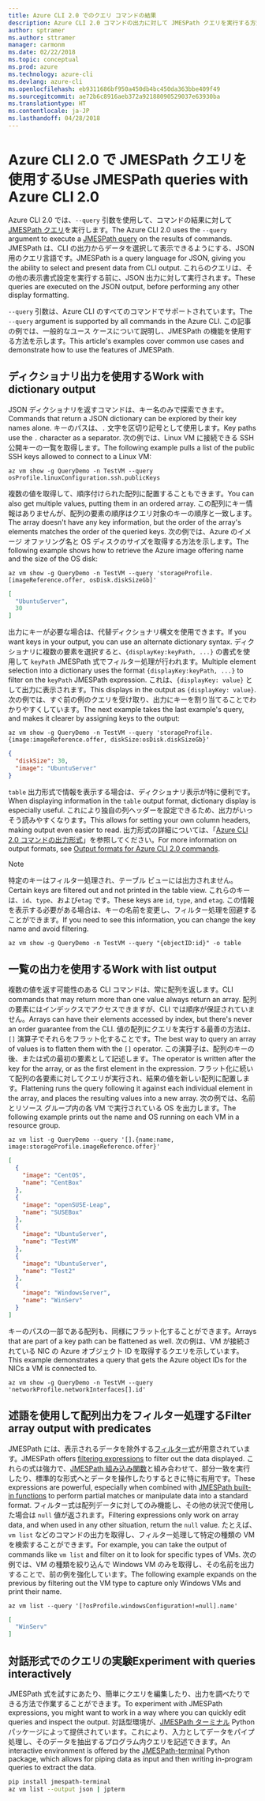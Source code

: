 ```yaml
---
title: Azure CLI 2.0 でのクエリ コマンドの結果
description: Azure CLI 2.0 コマンドの出力に対して JMESPath クエリを実行する方法について説明します。
author: sptramer
ms.author: sttramer
manager: carmonm
ms.date: 02/22/2018
ms.topic: conceptual
ms.prod: azure
ms.technology: azure-cli
ms.devlang: azure-cli
ms.openlocfilehash: eb9311686bf950a450db4bc450da363bbe409f49
ms.sourcegitcommit: ae72b6c8916aeb372a92188090529037e63930ba
ms.translationtype: HT
ms.contentlocale: ja-JP
ms.lasthandoff: 04/28/2018
---
```

# <a name="use-jmespath-queries-with-azure-cli-20"></a><span data-ttu-id="bfcd0-103">Azure CLI 2.0 で JMESPath クエリを使用する</span><span class="sxs-lookup"><span data-stu-id="bfcd0-103">Use JMESPath queries with Azure CLI 2.0</span></span>

<span data-ttu-id="bfcd0-104">Azure CLI 2.0 では、`--query` 引数を使用して、コマンドの結果に対して [JMESPath クエリ](http://jmespath.org)を実行します。</span><span class="sxs-lookup"><span data-stu-id="bfcd0-104">The Azure CLI 2.0 uses the `--query` argument to execute a [JMESPath query](http://jmespath.org) on the results of commands.</span></span> <span data-ttu-id="bfcd0-105">JMESPath は、CLI の出力からデータを選択して表示できるようにする、JSON 用のクエリ言語です。</span><span class="sxs-lookup"><span data-stu-id="bfcd0-105">JMESPath is a query language for JSON, giving you the ability to select and present data from CLI output.</span></span> <span data-ttu-id="bfcd0-106">これらのクエリは、その他の表示書式設定を実行する前に、JSON 出力に対して実行されます。</span><span class="sxs-lookup"><span data-stu-id="bfcd0-106">These queries are executed on the JSON output, before performing any other display formatting.</span></span>

<span data-ttu-id="bfcd0-107">`--query` 引数は、Azure CLI のすべてのコマンドでサポートされています。</span><span class="sxs-lookup"><span data-stu-id="bfcd0-107">The `--query` argument is supported by all commands in the Azure CLI.</span></span> <span data-ttu-id="bfcd0-108">この記事の例では、一般的なユース ケースについて説明し、JMESPath の機能を使用する方法を示します。</span><span class="sxs-lookup"><span data-stu-id="bfcd0-108">This article's examples cover common use cases and demonstrate how to use the features of JMESPath.</span></span>

## <a name="work-with-dictionary-output"></a><span data-ttu-id="bfcd0-109">ディクショナリ出力を使用する</span><span class="sxs-lookup"><span data-stu-id="bfcd0-109">Work with dictionary output</span></span>

<span data-ttu-id="bfcd0-110">JSON ディクショナリを返すコマンドは、キー名のみで探索できます。</span><span class="sxs-lookup"><span data-stu-id="bfcd0-110">Commands that return a JSON dictionary can be explored by their key names alone.</span></span> <span data-ttu-id="bfcd0-111">キーのパスは、`.` 文字を区切り記号として使用します。</span><span class="sxs-lookup"><span data-stu-id="bfcd0-111">Key paths use the `.` character as a separator.</span></span> <span data-ttu-id="bfcd0-112">次の例では、Linux VM に接続できる SSH 公開キーの一覧を取得します。</span><span class="sxs-lookup"><span data-stu-id="bfcd0-112">The following example pulls a list of the public SSH keys allowed to connect to a Linux VM:</span></span>

```azurecli
az vm show -g QueryDemo -n TestVM --query osProfile.linuxConfiguration.ssh.publicKeys
```

<span data-ttu-id="bfcd0-113">複数の値を取得して、順序付けられた配列に配置することもできます。</span><span class="sxs-lookup"><span data-stu-id="bfcd0-113">You can also get multiple values, putting them in an ordered array.</span></span> <span data-ttu-id="bfcd0-114">この配列にキー情報はありませんが、配列の要素の順序はクエリ対象のキーの順序と一致します。</span><span class="sxs-lookup"><span data-stu-id="bfcd0-114">The array doesn't have any key information, but the order of the array's elements matches the order of the queried keys.</span></span> <span data-ttu-id="bfcd0-115">次の例では、Azure のイメージ オファリング名と OS ディスクのサイズを取得する方法を示します。</span><span class="sxs-lookup"><span data-stu-id="bfcd0-115">The following example shows how to retrieve the Azure image offering name and the size of the OS disk:</span></span>

```azurecli
az vm show -g QueryDemo -n TestVM --query 'storageProfile.[imageReference.offer, osDisk.diskSizeGb]'
```

```json
[
  "UbuntuServer",
  30
]
```

<span data-ttu-id="bfcd0-116">出力にキーが必要な場合は、代替ディクショナリ構文を使用できます。</span><span class="sxs-lookup"><span data-stu-id="bfcd0-116">If you want keys in your output, you can use an alternate dictionary syntax.</span></span> <span data-ttu-id="bfcd0-117">ディクショナリに複数の要素を選択すると、`{displayKey:keyPath, ...}` の書式を使用して `keyPath` JMESPath 式でフィルター処理が行われます。</span><span class="sxs-lookup"><span data-stu-id="bfcd0-117">Multiple element selection into a dictionary uses the format `{displayKey:keyPath, ...}` to filter on the `keyPath` JMESPath expression.</span></span> <span data-ttu-id="bfcd0-118">これは、`{displayKey: value}` として出力に表示されます。</span><span class="sxs-lookup"><span data-stu-id="bfcd0-118">This displays in the output as `{displayKey: value}`.</span></span> <span data-ttu-id="bfcd0-119">次の例では、すぐ前の例のクエリを受け取り、出力にキーを割り当てることでわかりやすくしています。</span><span class="sxs-lookup"><span data-stu-id="bfcd0-119">The next example takes the last example's query, and makes it clearer by assigning keys to the output:</span></span>

```azurecli
az vm show -g QueryDemo -n TestVM --query 'storageProfile.{image:imageReference.offer, diskSize:osDisk.diskSizeGb}'
```

```json
{
  "diskSize": 30,
  "image": "UbuntuServer"
}
```

<span data-ttu-id="bfcd0-120">`table` 出力形式で情報を表示する場合は、ディクショナリ表示が特に便利です。</span><span class="sxs-lookup"><span data-stu-id="bfcd0-120">When displaying information in the `table` output format, dictionary display is especially useful.</span></span> <span data-ttu-id="bfcd0-121">これにより独自の列ヘッダーを設定できるため、出力がいっそう読みやすくなります。</span><span class="sxs-lookup"><span data-stu-id="bfcd0-121">This allows for setting your own column headers, making output even easier to read.</span></span> <span data-ttu-id="bfcd0-122">出力形式の詳細については、「[Azure CLI 2.0 コマンドの出力形式](/cli/azure/format-output-azure-cli)」を参照してください。</span><span class="sxs-lookup"><span data-stu-id="bfcd0-122">For more information on output formats, see [Output formats for Azure CLI 2.0 commands](/cli/azure/format-output-azure-cli).</span></span>

> [!NOTE]
> <span data-ttu-id="bfcd0-123">特定のキーはフィルター処理され、テーブル ビューには出力されません。</span><span class="sxs-lookup"><span data-stu-id="bfcd0-123">Certain keys are filtered out and not printed in the table view.</span></span> <span data-ttu-id="bfcd0-124">これらのキーは、`id`、`type`、および`etag` です。</span><span class="sxs-lookup"><span data-stu-id="bfcd0-124">These keys are `id`, `type`, and `etag`.</span></span> <span data-ttu-id="bfcd0-125">この情報を表示する必要がある場合は、キーの名前を変更し、フィルター処理を回避することができます。</span><span class="sxs-lookup"><span data-stu-id="bfcd0-125">If you need to see this information, you can change the key name and avoid filtering.</span></span>
>
> ```azurecli
> az vm show -g QueryDemo -n TestVM --query "{objectID:id}" -o table
> ```

## <a name="work-with-list-output"></a><span data-ttu-id="bfcd0-126">一覧の出力を使用する</span><span class="sxs-lookup"><span data-stu-id="bfcd0-126">Work with list output</span></span>

<span data-ttu-id="bfcd0-127">複数の値を返す可能性のある CLI コマンドは、常に配列を返します。</span><span class="sxs-lookup"><span data-stu-id="bfcd0-127">CLI commands that may return more than one value always return an array.</span></span> <span data-ttu-id="bfcd0-128">配列の要素にはインデックスでアクセスできますが、CLI では順序が保証されていません。</span><span class="sxs-lookup"><span data-stu-id="bfcd0-128">Arrays can have their elements accessed by index, but there's never an order guarantee from the CLI.</span></span> <span data-ttu-id="bfcd0-129">値の配列にクエリを実行する最善の方法は、`[]` 演算子でそれらをフラット化することです。</span><span class="sxs-lookup"><span data-stu-id="bfcd0-129">The best way to query an array of values is to flatten them with the `[]` operator.</span></span> <span data-ttu-id="bfcd0-130">この演算子は、配列のキーの後、または式の最初の要素として記述します。</span><span class="sxs-lookup"><span data-stu-id="bfcd0-130">The operator is written after the key for the array, or as the first element in the expression.</span></span> <span data-ttu-id="bfcd0-131">フラット化に続いて配列の各要素に対してクエリが実行され、結果の値を新しい配列に配置します。</span><span class="sxs-lookup"><span data-stu-id="bfcd0-131">Flattening runs the query following it against each individual element in the array, and places the resulting values into a new array.</span></span> <span data-ttu-id="bfcd0-132">次の例では、名前とリソース グループ内の各 VM で実行されている OS を出力します。</span><span class="sxs-lookup"><span data-stu-id="bfcd0-132">The following example prints out the name and OS running on each VM in a resource group.</span></span> 

```azurecli
az vm list -g QueryDemo --query '[].{name:name, image:storageProfile.imageReference.offer}'
```

```json
[
  {
    "image": "CentOS",
    "name": "CentBox"
  },
  {
    "image": "openSUSE-Leap",
    "name": "SUSEBox"
  },
  {
    "image": "UbuntuServer",
    "name": "TestVM"
  },
  {
    "image": "UbuntuServer",
    "name": "Test2"
  },
  {
    "image": "WindowsServer",
    "name": "WinServ"
  }
]
```

<span data-ttu-id="bfcd0-133">キーのパスの一部である配列も、同様にフラット化することができます。</span><span class="sxs-lookup"><span data-stu-id="bfcd0-133">Arrays that are part of a key path can be flattened as well.</span></span> <span data-ttu-id="bfcd0-134">次の例は、VM が接続されている NIC の Azure オブジェクト ID を取得するクエリを示しています。</span><span class="sxs-lookup"><span data-stu-id="bfcd0-134">This example demonstrates a query that gets the Azure object IDs for the NICs a VM is connected to.</span></span>

```azurecli
az vm show -g QueryDemo -n TestVM --query 'networkProfile.networkInterfaces[].id'
```

## <a name="filter-array-output-with-predicates"></a><span data-ttu-id="bfcd0-135">述語を使用して配列出力をフィルター処理する</span><span class="sxs-lookup"><span data-stu-id="bfcd0-135">Filter array output with predicates</span></span>

<span data-ttu-id="bfcd0-136">JMESPath には、表示されるデータを除外する[フィルター式](http://jmespath.org/specification.html#filterexpressions)が用意されています。</span><span class="sxs-lookup"><span data-stu-id="bfcd0-136">JMESPath offers [filtering expressions](http://jmespath.org/specification.html#filterexpressions) to filter out the data displayed.</span></span> <span data-ttu-id="bfcd0-137">これらの式は強力で、[JMESPath 組み込み関数](http://jmespath.org/specification.html#built-in-functions)と組み合わせて、部分一致を実行したり、標準的な形式へとデータを操作したりするときに特に有用です。</span><span class="sxs-lookup"><span data-stu-id="bfcd0-137">These expressions are powerful, especially when combined with [JMESPath built-in functions](http://jmespath.org/specification.html#built-in-functions) to perform partial matches or manipulate data into a standard format.</span></span> <span data-ttu-id="bfcd0-138">フィルター式は配列データに対してのみ機能し、その他の状況で使用した場合は `null` 値が返されます。</span><span class="sxs-lookup"><span data-stu-id="bfcd0-138">Filtering expressions only work on array data, and when used in any other situation, return the `null` value.</span></span> <span data-ttu-id="bfcd0-139">たとえば、`vm list` などのコマンドの出力を取得し、フィルター処理して特定の種類の VM を検索することができます。</span><span class="sxs-lookup"><span data-stu-id="bfcd0-139">For example, you can take the output of commands like `vm list` and filter on it to look for specific types of VMs.</span></span> <span data-ttu-id="bfcd0-140">次の例では、VM の種類を絞り込んで Windows VM のみを取得し、その名前を出力することで、前の例を強化しています。</span><span class="sxs-lookup"><span data-stu-id="bfcd0-140">The following example expands on the previous by filtering out the VM type to capture only Windows VMs and print their name.</span></span>

```azurecli
az vm list --query '[?osProfile.windowsConfiguration!=null].name'
```

```json
[
  "WinServ"
]
```

## <a name="experiment-with-queries-interactively"></a><span data-ttu-id="bfcd0-141">対話形式でのクエリの実験</span><span class="sxs-lookup"><span data-stu-id="bfcd0-141">Experiment with queries interactively</span></span>

<span data-ttu-id="bfcd0-142">JMESPath 式を試すにあたり、簡単にクエリを編集したり、出力を調べたりできる方法で作業することができます。</span><span class="sxs-lookup"><span data-stu-id="bfcd0-142">To experiment with JMESPath expressions, you might want to work in a way where you can quickly edit queries and inspect the output.</span></span> <span data-ttu-id="bfcd0-143">対話型環境が、[JMESPath ターミナル](https://github.com/jmespath/jmespath.terminal) Python パッケージによって提供されています。これにより、入力としてデータをパイプ処理し、そのデータを抽出するプログラム内クエリを記述できます。</span><span class="sxs-lookup"><span data-stu-id="bfcd0-143">An interactive environment is offered by the [JMESPath-terminal](https://github.com/jmespath/jmespath.terminal) Python package, which allows for piping data as input and then writing in-program queries to extract the data.</span></span>

```bash
pip install jmespath-terminal
az vm list --output json | jpterm
```
